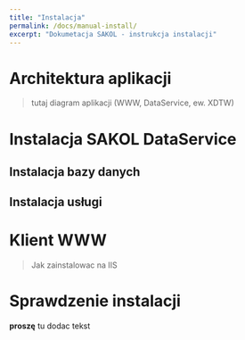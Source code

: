 ```yaml
---
title: "Instalacja"
permalink: /docs/manual-install/
excerpt: "Dokumetacja SAKOL - instrukcja instalacji"
---
```


# Architektura aplikacji
> tutaj diagram aplikacji (WWW, DataService, ew. XDTW)

# Instalacja SAKOL DataService
## Instalacja bazy danych
## Instalacja usługi

# Klient WWW
> Jak zainstalowac na IIS

# Sprawdzenie instalacji
**proszę** tu dodac tekst
